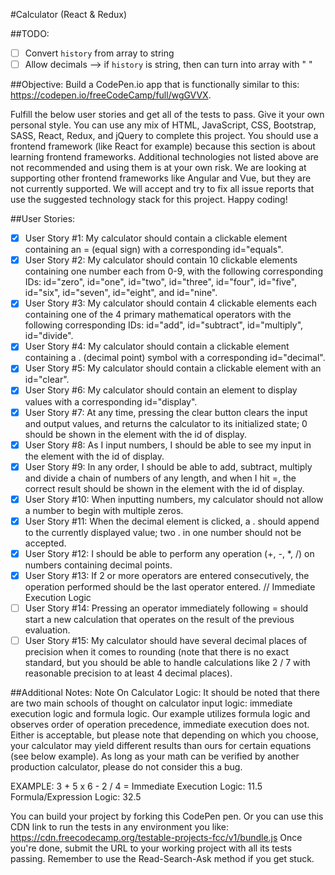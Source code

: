 #Calculator (React & Redux)

##TODO:
- [ ] Convert `history` from array to string
- [ ] Allow decimals --> if `history` is string, then can turn into array with " "

##Objective: 
Build a CodePen.io app that is functionally similar to this: https://codepen.io/freeCodeCamp/full/wgGVVX.

Fulfill the below user stories and get all of the tests to pass. Give it your own personal style.
You can use any mix of HTML, JavaScript, CSS, Bootstrap, SASS, React, Redux, and jQuery to complete this project. You should use a frontend framework (like React for example) because this section is about learning frontend frameworks. Additional technologies not listed above are not recommended and using them is at your own risk. We are looking at supporting other frontend frameworks like Angular and Vue, but they are not currently supported. We will accept and try to fix all issue reports that use the suggested technology stack for this project. Happy coding!

##User Stories:
- [x] User Story #1: My calculator should contain a clickable element containing an = (equal sign) with a corresponding id="equals".
- [x] User Story #2: My calculator should contain 10 clickable elements containing one number each from 0-9, with the following corresponding IDs: id="zero", id="one", id="two", id="three", id="four", id="five", id="six", id="seven", id="eight", and id="nine".
- [x] User Story #3: My calculator should contain 4 clickable elements each containing one of the 4 primary mathematical operators with the following corresponding IDs: id="add", id="subtract", id="multiply", id="divide".
- [x] User Story #4: My calculator should contain a clickable element containing a . (decimal point) symbol with a corresponding id="decimal".
- [x] User Story #5: My calculator should contain a clickable element with an id="clear".
- [x] User Story #6: My calculator should contain an element to display values with a corresponding id="display".
- [x] User Story #7: At any time, pressing the clear button clears the input and output values, and returns the calculator to its initialized state; 0 should be shown in the element with the id of display.
- [x] User Story #8: As I input numbers, I should be able to see my input in the element with the id of display.
- [x] User Story #9: In any order, I should be able to add, subtract, multiply and divide a chain of numbers of any length, and when I hit =, the correct result should be shown in the element with the id of display.
- [x] User Story #10: When inputting numbers, my calculator should not allow a number to begin with multiple zeros.
- [x] User Story #11: When the decimal element is clicked, a . should append to the currently displayed value; two . in one number should not be accepted.
- [x] User Story #12: I should be able to perform any operation (+, -, *, /) on numbers containing decimal points.
- [x] User Story #13: If 2 or more operators are entered consecutively, the operation performed should be the last operator entered. // Immediate Execution Logic
- [ ] User Story #14: Pressing an operator immediately following = should start a new calculation that operates on the result of the previous evaluation.
- [ ] User Story #15: My calculator should have several decimal places of precision when it comes to rounding (note that there is no exact standard, but you should be able to handle calculations like 2 / 7 with reasonable precision to at least 4 decimal places).

##Additional Notes:
Note On Calculator Logic: It should be noted that there are two main schools of thought on calculator input logic: immediate execution logic and formula logic. Our example utilizes formula logic and observes order of operation precedence, immediate execution does not. Either is acceptable, but please note that depending on which you choose, your calculator may yield different results than ours for certain equations (see below example). As long as your math can be verified by another production calculator, please do not consider this a bug.

EXAMPLE: 3 + 5 x 6 - 2 / 4 =
Immediate Execution Logic: 11.5
Formula/Expression Logic: 32.5

You can build your project by forking this CodePen pen. Or you can use this CDN link to run the tests in any environment you like: https://cdn.freecodecamp.org/testable-projects-fcc/v1/bundle.js
Once you're done, submit the URL to your working project with all its tests passing.
Remember to use the Read-Search-Ask method if you get stuck.